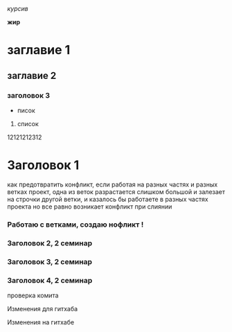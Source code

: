 *курсив*

**жир**

# заглавие 1

## заглавие 2

### заголовок 3

* писок

1. список

12121212312

# Заголовок 1

как предотвратить конфликт, если работая на разных частях и разных ветках проект, одна из веток разрастается слишком большой и залезает на строчки другой ветки, и казалось бы работаете в разных частях проекта но все равно возникает конфликт при слиянии 

### Работаю с ветками, создаю нофликт !

### Заголовок 2, 2 семинар

### Заголовок 3, 2 семинар

### Заголовок 4, 2 семинар

проверка комита

Изменения для гитхаба

Изменения на гитхабе
